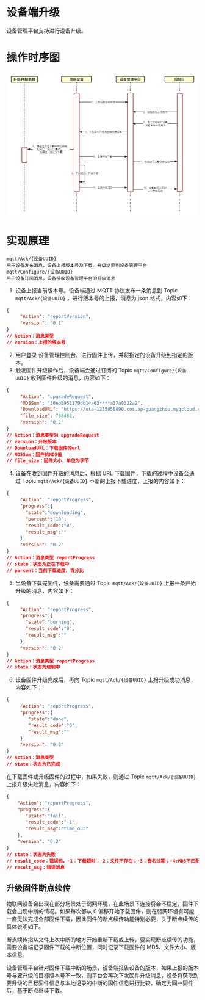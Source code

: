 # 设备端升级
设备管理平台支持进行设备升级。

# 操作时序图

![avatar](doc/images/设备升级时序图.png)

# 实现原理

```text
mqtt/Ack/{设备UUID}
用于设备发布消息，设备上报版本号及下载、升级结果到设备管理平台
mqtt/Configure/{设备UUID}
用于设备订阅消息，设备接收设备管理平台的升级消息
```

1. 设备上报当前版本号。设备端通过 MQTT 协议发布一条消息到 Topic `mqtt/Ack/{设备UUID}` ，进行版本号的上报，消息为 json 格式，内容如下：
```json
{
     "Action": "reportVersion",
     "version": "0.1"
}
// Action：消息类型
// version：上报的版本号
```

2. 用户登录 设备管理控制台，进行固件上传，并将指定的设备升级到指定的版本。
3. 触发固件升级操作后，设备端会通过订阅的 Topic `mqtt/Configure/{设备UUID}` 收到固件升级的消息，内容如下：
```json
{
     "Action": "upgradeRequest",
     "MD5Sum": "36eb5951179db14a63****a37a9322a2",
     "DownloadURL": "https://ota-1255858890.cos.ap-guangzhou.myqcloud.com",
     "file_size": 708482,
     "version": "0.2"
}
// Action：消息类型为 upgradeRequest
// version：升级版本
// DownloadURL：下载固件的url
// MD5Sum：固件的MD5值
// file_size：固件大小，单位为字节
```

4. 设备在收到固件升级的消息后，根据 URL 下载固件，下载的过程中设备会通过 Topic `mqtt/Ack/{设备UUID}` 不断的上报下载进度，上报的内容如下：
```json
{
     "Action": "reportProgress",
     "progress":{
       "state":"downloading",
       "percent":"10",
       "result_code":"0",
       "result_msg":""
     },
     "version": "0.2"
}
// Action：消息类型 reportProgress
// state：状态为正在下载中
// percent：当前下载进度，百分比
```

5. 当设备下载完固件，设备需要通过 Topic `mqtt/Ack/{设备UUID}` 上报一条开始升级的消息，内容如下：
```json
{
     "Action": "reportProgress",
     "progress":{
       "state":"burning",
       "result_code":"0",
       "result_msg":""
     },
     "version": "0.2"
}
// Action：消息类型 reportProgress
// state：状态为烧制中
```

6. 设备固件升级完成后，再向 Topic `mqtt/Ack/{设备UUID}` 上报升级成功消息，内容如下：
```json
{
     "Action": "reportProgress",
     "progress":{
        "state":"done",
        "result_code":"0",
        "result_msg":""
     },
     "version": "0.2"
}
// Action：消息类型
// state：状态为已完成
```
在下载固件或升级固件的过程中，如果失败，则通过 Topic `mqtt/Ack/{设备UUID}` 上报升级失败消息，内容如下：
```json
{
    "Action": "reportProgress",
    "progress":{
       "state":"fail",
       "result_code":"-1",
       "result_msg":"time_out"
    },
    "version": "0.2"
}
// state：状态为失败
// result_code：错误码，-1：下载超时；-2：文件不存在；-3：签名过期；-4:MD5不匹配；-5：更新固件失败
// result_msg：错误消息
```

## 升级固件断点续传
物联网设备会出现在部分场景处于弱网环境，在此场景下连接将会不稳定，固件下载会出现中断的情况。如果每次都从 0 偏移开始下载固件，则在弱网环境有可能一直无法完成全部固件下载，因此固件的断点续传功能特别必要，关于断点续传的具体说明如下。

断点续传指从文件上次中断的地方开始重新下载或上传，要实现断点续传的功能，需要设备端记录固件下载的中断位置，同时记录下载固件的 MD5、文件大小、版本信息。

设备管理平台针对固件下载中断的场景，设备端报告设备的版本，如果上报的版本号与要升级的目标版本号不一致，则平台会再次下发固件升级消息，设备将获取到要升级的目标固件信息与本地记录的中断的固件信息进行比较，确定为同一固件后，基于断点继续下载。

